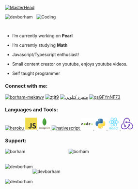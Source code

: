 [![MasterHead](https://1.bp.blogspot.com/-7A4WynwLsMw/XbBpCXG8fHI/AAAAAAAAMt4/uOa1bpLskYgrwGbllhSu2SDj_Mig8SXJQCLcBGAsYHQ/s1600/2000_600px.gif)](https://rishavchanda.io)

<img align="right" alt="Coding" width="400" src="https://c.tenor.com/flflC6GFzO8AAAAd/sultan-alrefaei-programmer.gif">

<p align="left"> <img src="https://komarev.com/ghpvc/?username=devborham&label=Profile%20views&color=0e75b6&style=flat" alt="devborham" /> </p>

<p align="left"> <a href="https://twitter.com/" target="blank"><img src="https://img.shields.io/twitter/follow/?logo=twitter&style=for-the-badge" alt="" /></a> </p>

- I’m currently working on **Pearl**

- I’m currently studying **Math**

- Javascript/Typescript enthusiast!

- Small content creator on youtube, enjoys youtube videos.

- Self taught programmer

<h3 align="left">Connect with me:</h3>
<p align="left">
<a href="https://linkedin.com/in/borham-mekawy" target="blank"><img align="center" src="https://raw.githubusercontent.com/rahuldkjain/github-profile-readme-generator/master/src/images/icons/Social/linked-in-alt.svg" alt="borham-mekawy" height="30" width="40" /></a>
<a href="https://instagram.com/ztjt9" target="blank"><img align="center" src="https://raw.githubusercontent.com/rahuldkjain/github-profile-readme-generator/master/src/images/icons/Social/instagram.svg" alt="ztjt9" height="30" width="40" /></a>
<a href="https://www.youtube.com/c/متمرد كتلوني" target="blank"><img align="center" src="https://raw.githubusercontent.com/rahuldkjain/github-profile-readme-generator/master/src/images/icons/Social/youtube.svg" alt="متمرد كتلوني" height="30" width="40" /></a>
<a href="https://discord.gg/qsGFYnNF73" target="blank"><img align="center" src="https://raw.githubusercontent.com/rahuldkjain/github-profile-readme-generator/master/src/images/icons/Social/discord.svg" alt="qsGFYnNF73" height="30" width="40" /></a>
</p>

<h3 align="left">Languages and Tools:</h3>
</a> <a href="https://heroku.com" target="_blank" rel="noreferrer"> <img src="https://www.vectorlogo.zone/logos/heroku/heroku-icon.svg" alt="heroku" width="40" height="40"/> </a> </a> <a href="https://developer.mozilla.org/en-US/docs/Web/JavaScript" target="_blank" rel="noreferrer"> <img src="https://raw.githubusercontent.com/devicons/devicon/master/icons/javascript/javascript-original.svg" alt="javascript" width="40" height="40"/> </a> <a href="https://kotlinlang.org" target="_blank" rel="noreferrer"> </a> <a href="https://www.mongodb.com/" target="_blank" rel="noreferrer"> <img src="https://raw.githubusercontent.com/devicons/devicon/master/icons/mongodb/mongodb-original-wordmark.svg" alt="mongodb" width="40" height="40"/> </a> </a> <a href="https://nativescript.org/" target="_blank" rel="noreferrer"> <img src="https://raw.githubusercontent.com/detain/svg-logos/780f25886640cef088af994181646db2f6b1a3f8/svg/nativescript.svg" alt="nativescript" width="40" height="40"/> </a> </a> <a href="https://nodejs.org" target="_blank" rel="noreferrer"> <img src="https://raw.githubusercontent.com/devicons/devicon/master/icons/nodejs/nodejs-original-wordmark.svg" alt="nodejs" width="40" height="40"/> </a> <a </a> <a href="https://www.python.org" target="_blank" rel="noreferrer"> <img src="https://raw.githubusercontent.com/devicons/devicon/master/icons/python/python-original.svg" alt="python" width="40" height="40"/> </a> <a href="https://reactjs.org/" target="_blank" rel="noreferrer"> <img src="https://raw.githubusercontent.com/devicons/devicon/master/icons/react/react-original-wordmark.svg" alt="react" width="40" height="40"/> </a> <a href="https://redux.js.org" target="_blank" rel="noreferrer"> <img src="https://raw.githubusercontent.com/devicons/devicon/master/icons/redux/redux-original.svg" alt="redux" width="40" height="40"/> </a> </a> <a href="https://www.typescriptlang.org/" target="_blank" rel="noreferrer"> </a> </p>

<h3 align="left">Support:</h3>
<p><a href="https://www.buymeacoffee.com/borham"> <img align="left" src="https://cdn.buymeacoffee.com/buttons/v2/default-yellow.png" height="50" width="210" alt="borham" /></a><a href="https://ko-fi.com/borham"> <img align="left" src="https://cdn.ko-fi.com/cdn/kofi3.png?v=3" height="50" width="210" alt="borham" /></a></p><br><br>

<p><img align="left" src="https://github-readme-stats.vercel.app/api/top-langs?username=devborham&show_icons=true&locale=en&layout=compact" alt="devborham" /></p>

<p>&nbsp;<img align="center" src="https://github-readme-stats.vercel.app/api?username=devborham&show_icons=true&locale=en" alt="devborham" /></p>

<p><img align="center" src="https://github-readme-streak-stats.herokuapp.com/?user=devborham&" alt="devborham" /></p>
